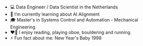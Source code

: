 <!--
**GoncaloFelicio/GoncaloFelicio** is a ✨ _special_ ✨ repository because its `README.md` (this file) appears on your GitHub profile.
-->

- 💻 Data Engineer / Data Scientist in the Netherlands
- 🤖 I’m currently learning about AI Alignment
- 🎓 Master's in Systems Control and Automation - Mechanical Engineering
- ❤️‍🔥 I enjoy reading, playing oboe, bouldering and running
- ⚡ Fun fact about me: New Year's Baby 1998
